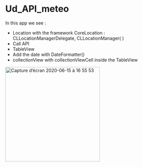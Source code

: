 # Ud_API_meteo

In this app we see :

- Location with the framework CoreLocation : CLLocationManagerDelegate, CLLocationManager( )
- Call API
- TableView
- Add the date with DateFormatter()
- collectionView with collectionVIewCell inside the TableView

<img width="297" alt="Capture d’écran 2020-06-15 à 16 55 53" src="https://user-images.githubusercontent.com/39524369/84672714-29eae000-af29-11ea-953d-40f4677ce3ab.png">
